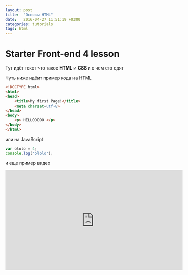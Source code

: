 ```yaml
---
layout: post
title:  "Основы HTML"
date:   2016-04-27 11:51:19 +0300
categories: tutorials
tags: html
---
```

# Starter Front-end 4 lesson

Тут идёт текст что такое **HTML** и **CSS** и с чем его едят

Чуть ниже идёит пример кода на HTML

```html
<!DOCTYPE html>
<html>
<head>
    <title>My first Page!</title>
    <meta charset=utf-8>
</head>
<body>
    <p> HELLOOOOO </p>
</body>
</html>
```
или на JavaScript

```javascript
var ololo = 4;
console.log('ololo');
```

и еще пример видео

<div class="flex-video widescreen">
<iframe width="560" height="315" src="https://www.youtube.com/embed/EzUB5GZqjgY" frameborder="0" allowfullscreen></iframe>
</div>